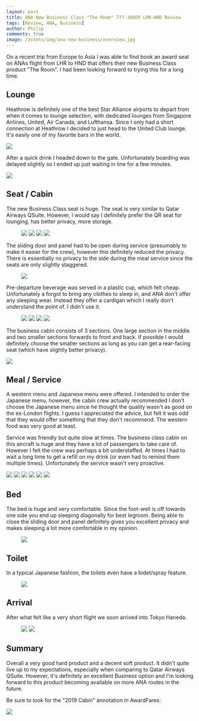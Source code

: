 ```yaml
---
layout: post
title: ANA New Business Class "The Room" 777-300ER LHR-HND Review
tags: [Review, ANA, Business]
author: Philip
comments: true
image: /assets/img/ana-new-business/overview.jpg
---
```


On a recent trip from Europe to Asia I was able to find book an award seat on ANAs flight from LHR to HND that offers their new Business Class product "The Room". I had been looking forward to trying this for a long time.

## Lounge
Heathrow is definitely one of the best Star Alliance airports to depart from when it comes to lounge selection, with dedicated lounges from Singapore Airlines, United, Air Canada, and Lufthansa. Since I only had a short connection at Heathrow I decided to just head to the United Club lounge. It's easily one of my favorite bars in the world.

<img src="/assets/img/ana-new-business/lounge.jpg" />

After a quick drink I headed down to the gate. Unfortunately boarding was delayed slightly so I ended up just waiting in line for a few minutes.

<img src="/assets/img/ana-new-business/boarding.jpg" />

## Seat / Cabin
The new Business Class seat is huge. The seat is very similar to Qatar Airways QSuite. However, I would say I definitely prefer the QR seat for lounging, has better privacy, more storage.

<figure>
<img src="/assets/img/ana-new-business/seat1.jpg" />
<img src="/assets/img/ana-new-business/seat2.jpg" />
<img src="/assets/img/ana-new-business/seat3.jpg" class="half" />
<img src="/assets/img/ana-new-business/seat4.jpg" class="half" />
</figure>

The sliding door and panel had to be open during service (presumably to make it easier for the crew), however this definitely reduced the privacy. There is essentially no privacy to the side during the meal service since the seats are only slightly staggered.

<figure>
<img src="/assets/img/ana-new-business/seat5.jpg" />
</figure>

Pre-departure beverage was served in a plastic cup, which felt cheap. Unfortunately a forgot to bring any clothes to sleep in, and ANA don't offer any sleeping wear. Instead they offer a cardigan which I really don't understand the point of. I didn't use it.

<figure>
<img src="/assets/img/ana-new-business/guide1.jpg" class="half" />
<img src="/assets/img/ana-new-business/guide2.jpg" class="half" />
<img src="/assets/img/ana-new-business/cardigan.jpg" class="half" />
<img src="/assets/img/ana-new-business/predeparture.jpg" class="half" />
</figure>

The business cabin consists of 3 sections. One large section in the middle and two smaller sections forwards to front and back. If possible I would definitely choose the smaller sections as long as you can get a rear-facing seat (which have slightly better privacy).

<img src="/assets/img/ana-new-business/seatguru.png" />

## Meal / Service
A western menu and Japanese menu were offered. I intended to order the Japanese menu, however, the cabin crew actually recommended I don't choose the Japanese menu since he thought the quality wasn't as good on the ex-London flights. I guess I appreciated the advice, but felt it was odd that they would offer something that they don't recommend. The western food was very good at least.

Service was friendly but quite slow at times. The business class cabin on this aircraft is huge and they have a lot of passengers to take care of. However I felt the crew was perhaps a bit understaffed. At times I had to wait a long time to get a refill on my drink (or even had to remind them multiple times). Unfortunately the service wasn't very proactive.

<img src="/assets/img/ana-new-business/menu.jpg" />

<img src="/assets/img/ana-new-business/meal1.jpg" />
<img src="/assets/img/ana-new-business/meal2.jpg" />
<img src="/assets/img/ana-new-business/meal3.jpg" />
<img src="/assets/img/ana-new-business/meal4.jpg" />
<img src="/assets/img/ana-new-business/meal5.jpg" />

## Bed
The bed is huge and very comfortable. Since the foot-well is off towards one side you end up sleeping diagonally for best legroom. Being able to close the sliding door and panel definitely gives you excellent privacy and makes sleeping a lot more comfortable in my opinion.

<figure>
<img src="/assets/img/ana-new-business/bed.jpg" />
</figure>

## Toilet
In a typical Japanese fashion, the toilets even have a bidet/spray feature.

<figure>
<img src="/assets/img/ana-new-business/toilet.jpg" />
</figure>

## Arrival
After what felt like a very short flight we soon arrived into Tokyo Haneda.

<figure>
<img src="/assets/img/ana-new-business/arrival1.jpg" class="half" />
<img src="/assets/img/ana-new-business/arrival2.jpg" class="half" />
</figure>

## Summary
Overall a very good hard product and a decent soft product. It didn't quite live up to my expectations, especially when comparing to Qatar Airways QSuite. However, it's definitely an excellent Business option and I'm looking forward to this product becoming available on more ANA routes in the future. 

Be sure to look for the "2019 Cabin" annotation in AwardFares:

<img src="/assets/img/ana-new-business/cabintype.png" />
